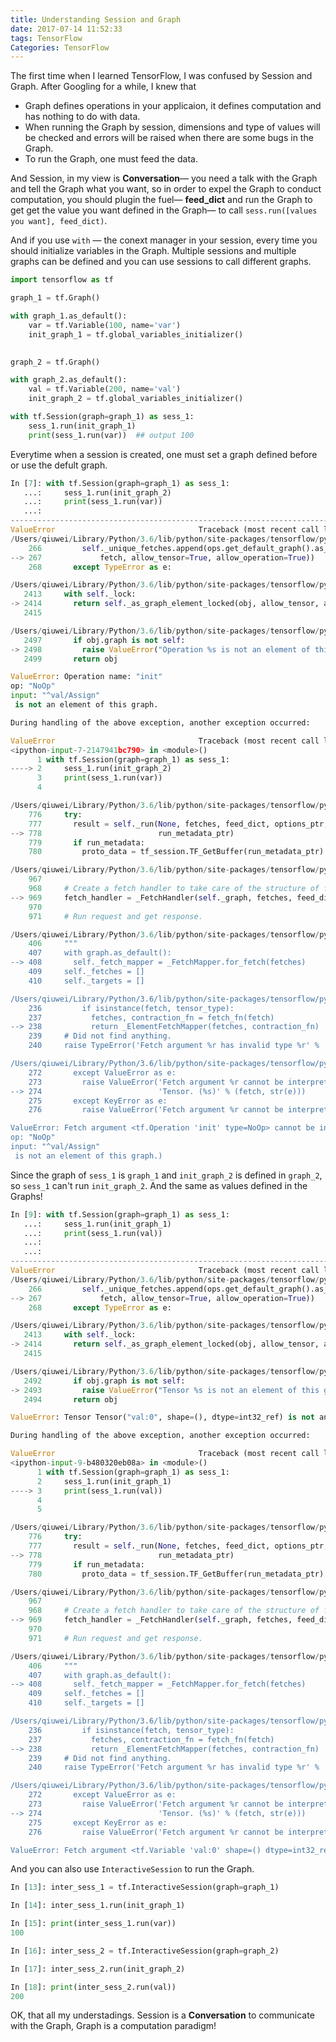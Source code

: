 ```yaml
---
title: Understanding Session and Graph
date: 2017-07-14 11:52:33
tags: TensorFlow
Categories: TensorFlow
---
```


The first time when I learned TensorFlow, I was confused by Session and Graph. After Googling for a while, I knew that 

* Graph defines operations in your applicaion, it defines computation and has nothing to do with data.
* When running the Graph by session, dimensions and type of values will be checked and errors will be raised when there are some bugs in the Graph.
* To run the Graph, one must feed the data.

And Session, in my view is **Conversation**— you need a talk with the Graph and tell the Graph what you want, so in order to expel the Graph to conduct computation, you should plugin the fuel— **feed_dict** and run the Graph to get get the value you want defined in the Graph— to call `sess.run([values you want], feed_dict)`.

And if you use `with` — the conext manager in your session, every time you should initialize variables in the Graph. Multiple sessions and multiple graphs can be defined and you can use sessions to call different graphs.

```python
import tensorflow as tf

graph_1 = tf.Graph()

with graph_1.as_default():
    var = tf.Variable(100, name='var')
    init_graph_1 = tf.global_variables_initializer()
    

graph_2 = tf.Graph()

with graph_2.as_default():
    val = tf.Variable(200, name='val')
    init_graph_2 = tf.global_variables_initializer()

with tf.Session(graph=graph_1) as sess_1:
    sess_1.run(init_graph_1)
    print(sess_1.run(var))  ## output 100

```

Everytime when a session is created, one must set a graph defined before or use the defult graph. 

```python
In [7]: with tf.Session(graph=graph_1) as sess_1:
   ...:     sess_1.run(init_graph_2)
   ...:     print(sess_1.run(var))
   ...:     
---------------------------------------------------------------------------
ValueError                                Traceback (most recent call last)
/Users/qiuwei/Library/Python/3.6/lib/python/site-packages/tensorflow/python/client/session.py in __init__(self, fetches, contraction_fn)
    266         self._unique_fetches.append(ops.get_default_graph().as_graph_element(
--> 267             fetch, allow_tensor=True, allow_operation=True))
    268       except TypeError as e:

/Users/qiuwei/Library/Python/3.6/lib/python/site-packages/tensorflow/python/framework/ops.py in as_graph_element(self, obj, allow_tensor, allow_operation)
   2413     with self._lock:
-> 2414       return self._as_graph_element_locked(obj, allow_tensor, allow_operation)
   2415 

/Users/qiuwei/Library/Python/3.6/lib/python/site-packages/tensorflow/python/framework/ops.py in _as_graph_element_locked(self, obj, allow_tensor, allow_operation)
   2497       if obj.graph is not self:
-> 2498         raise ValueError("Operation %s is not an element of this graph." % obj)
   2499       return obj

ValueError: Operation name: "init"
op: "NoOp"
input: "^val/Assign"
 is not an element of this graph.

During handling of the above exception, another exception occurred:

ValueError                                Traceback (most recent call last)
<ipython-input-7-2147941bc790> in <module>()
      1 with tf.Session(graph=graph_1) as sess_1:
----> 2     sess_1.run(init_graph_2)
      3     print(sess_1.run(var))
      4 

/Users/qiuwei/Library/Python/3.6/lib/python/site-packages/tensorflow/python/client/session.py in run(self, fetches, feed_dict, options, run_metadata)
    776     try:
    777       result = self._run(None, fetches, feed_dict, options_ptr,
--> 778                          run_metadata_ptr)
    779       if run_metadata:
    780         proto_data = tf_session.TF_GetBuffer(run_metadata_ptr)

/Users/qiuwei/Library/Python/3.6/lib/python/site-packages/tensorflow/python/client/session.py in _run(self, handle, fetches, feed_dict, options, run_metadata)
    967 
    968     # Create a fetch handler to take care of the structure of fetches.
--> 969     fetch_handler = _FetchHandler(self._graph, fetches, feed_dict_string)
    970 
    971     # Run request and get response.

/Users/qiuwei/Library/Python/3.6/lib/python/site-packages/tensorflow/python/client/session.py in __init__(self, graph, fetches, feeds)
    406     """
    407     with graph.as_default():
--> 408       self._fetch_mapper = _FetchMapper.for_fetch(fetches)
    409     self._fetches = []
    410     self._targets = []

/Users/qiuwei/Library/Python/3.6/lib/python/site-packages/tensorflow/python/client/session.py in for_fetch(fetch)
    236         if isinstance(fetch, tensor_type):
    237           fetches, contraction_fn = fetch_fn(fetch)
--> 238           return _ElementFetchMapper(fetches, contraction_fn)
    239     # Did not find anything.
    240     raise TypeError('Fetch argument %r has invalid type %r' %

/Users/qiuwei/Library/Python/3.6/lib/python/site-packages/tensorflow/python/client/session.py in __init__(self, fetches, contraction_fn)
    272       except ValueError as e:
    273         raise ValueError('Fetch argument %r cannot be interpreted as a '
--> 274                          'Tensor. (%s)' % (fetch, str(e)))
    275       except KeyError as e:
    276         raise ValueError('Fetch argument %r cannot be interpreted as a '

ValueError: Fetch argument <tf.Operation 'init' type=NoOp> cannot be interpreted as a Tensor. (Operation name: "init"
op: "NoOp"
input: "^val/Assign"
 is not an element of this graph.)
```

Since the graph of  `sess_1` is `graph_1` and `init_graph_2` is defined in `graph_2`, so `sess_1` can't run `init_graph_2`. And the same as values defined in the Graphs!

```python
In [9]: with tf.Session(graph=graph_1) as sess_1:
   ...:     sess_1.run(init_graph_1)
   ...:     print(sess_1.run(val))
   ...:     
   ...:     
---------------------------------------------------------------------------
ValueError                                Traceback (most recent call last)
/Users/qiuwei/Library/Python/3.6/lib/python/site-packages/tensorflow/python/client/session.py in __init__(self, fetches, contraction_fn)
    266         self._unique_fetches.append(ops.get_default_graph().as_graph_element(
--> 267             fetch, allow_tensor=True, allow_operation=True))
    268       except TypeError as e:

/Users/qiuwei/Library/Python/3.6/lib/python/site-packages/tensorflow/python/framework/ops.py in as_graph_element(self, obj, allow_tensor, allow_operation)
   2413     with self._lock:
-> 2414       return self._as_graph_element_locked(obj, allow_tensor, allow_operation)
   2415 

/Users/qiuwei/Library/Python/3.6/lib/python/site-packages/tensorflow/python/framework/ops.py in _as_graph_element_locked(self, obj, allow_tensor, allow_operation)
   2492       if obj.graph is not self:
-> 2493         raise ValueError("Tensor %s is not an element of this graph." % obj)
   2494       return obj

ValueError: Tensor Tensor("val:0", shape=(), dtype=int32_ref) is not an element of this graph.

During handling of the above exception, another exception occurred:

ValueError                                Traceback (most recent call last)
<ipython-input-9-b480320eb08a> in <module>()
      1 with tf.Session(graph=graph_1) as sess_1:
      2     sess_1.run(init_graph_1)
----> 3     print(sess_1.run(val))
      4 
      5 

/Users/qiuwei/Library/Python/3.6/lib/python/site-packages/tensorflow/python/client/session.py in run(self, fetches, feed_dict, options, run_metadata)
    776     try:
    777       result = self._run(None, fetches, feed_dict, options_ptr,
--> 778                          run_metadata_ptr)
    779       if run_metadata:
    780         proto_data = tf_session.TF_GetBuffer(run_metadata_ptr)

/Users/qiuwei/Library/Python/3.6/lib/python/site-packages/tensorflow/python/client/session.py in _run(self, handle, fetches, feed_dict, options, run_metadata)
    967 
    968     # Create a fetch handler to take care of the structure of fetches.
--> 969     fetch_handler = _FetchHandler(self._graph, fetches, feed_dict_string)
    970 
    971     # Run request and get response.

/Users/qiuwei/Library/Python/3.6/lib/python/site-packages/tensorflow/python/client/session.py in __init__(self, graph, fetches, feeds)
    406     """
    407     with graph.as_default():
--> 408       self._fetch_mapper = _FetchMapper.for_fetch(fetches)
    409     self._fetches = []
    410     self._targets = []

/Users/qiuwei/Library/Python/3.6/lib/python/site-packages/tensorflow/python/client/session.py in for_fetch(fetch)
    236         if isinstance(fetch, tensor_type):
    237           fetches, contraction_fn = fetch_fn(fetch)
--> 238           return _ElementFetchMapper(fetches, contraction_fn)
    239     # Did not find anything.
    240     raise TypeError('Fetch argument %r has invalid type %r' %

/Users/qiuwei/Library/Python/3.6/lib/python/site-packages/tensorflow/python/client/session.py in __init__(self, fetches, contraction_fn)
    272       except ValueError as e:
    273         raise ValueError('Fetch argument %r cannot be interpreted as a '
--> 274                          'Tensor. (%s)' % (fetch, str(e)))
    275       except KeyError as e:
    276         raise ValueError('Fetch argument %r cannot be interpreted as a '

ValueError: Fetch argument <tf.Variable 'val:0' shape=() dtype=int32_ref> cannot be interpreted as a Tensor. (Tensor Tensor("val:0", shape=(), dtype=int32_ref) is not an element of this graph.)
```

And you can also use `InteractiveSession` to run the Graph.

```python
In [13]: inter_sess_1 = tf.InteractiveSession(graph=graph_1)

In [14]: inter_sess_1.run(init_graph_1)

In [15]: print(inter_sess_1.run(var))
100

In [16]: inter_sess_2 = tf.InteractiveSession(graph=graph_2)

In [17]: inter_sess_2.run(init_graph_2)

In [18]: print(inter_sess_2.run(val))
200
```

OK, that all my understadings. Session is a **Conversation** to communicate with the Graph, Graph is a computation paradigm!
